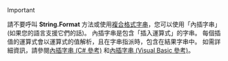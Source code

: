 
> [!IMPORTANT] 
> 請不要呼叫 **String.Format** 方法或使用[複合格式字串](~/docs/standard/base-types/composite-formatting.md)，您可以使用「內插字串」(如果您的語言支援它們的話)。 內插字串是包含「插入運算式」的字串。 每個插值的運算式會以運算式的值解析，且在字串指派時，包含在結果字串中。 如需詳細資訊，請參閱[內插字串 (C# 參考)](~/docs/csharp/language-reference/tokens/interpolated.md) 和[內插字串 (Visual Basic 參考)](~/docs/visual-basic/programming-guide/language-features/strings/interpolated-strings.md)。 
